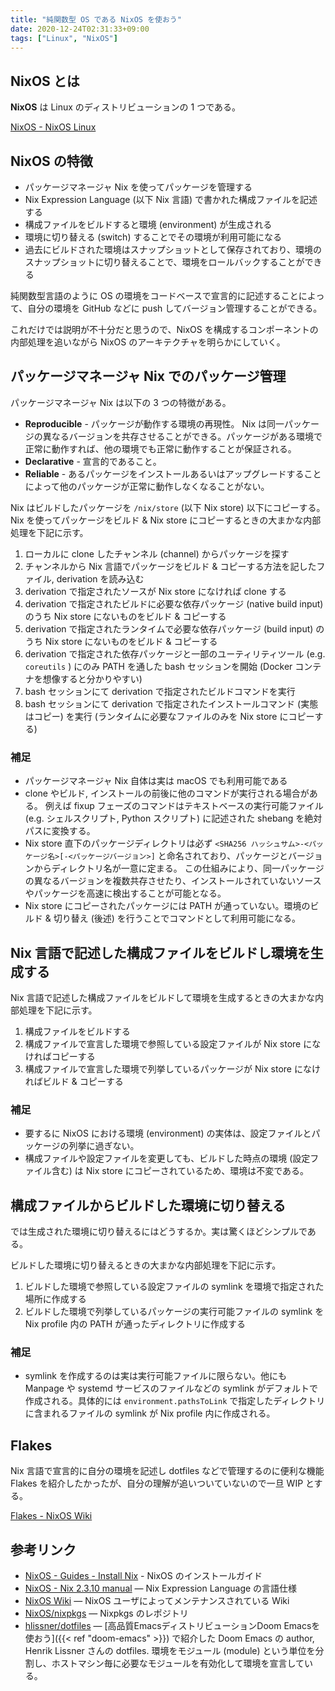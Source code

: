 ```yaml
---
title: "純関数型 OS である NixOS を使おう"
date: 2020-12-24T02:31:33+09:00
tags: ["Linux", "NixOS"]
---
```


## NixOS とは

**NixOS** は Linux のディストリビューションの 1 つである。

[NixOS - NixOS Linux](https://nixos.org)

## NixOS の特徴

- パッケージマネージャ Nix を使ってパッケージを管理する
- Nix Expression Language (以下 Nix 言語) で書かれた構成ファイルを記述する
- 構成ファイルをビルドすると環境 (environment) が生成される
- 環境に切り替える (switch) することでその環境が利用可能になる
- 過去にビルドされた環境はスナップショットとして保存されており、環境のスナップショットに切り替えることで、環境をロールバックすることができる

純関数型言語のように OS の環境をコードベースで宣言的に記述することによって、自分の環境を GitHub などに push してバージョン管理することができる。

これだけでは説明が不十分だと思うので、NixOS を構成するコンポーネントの内部処理を追いながら NixOS のアーキテクチャを明らかにしていく。

## パッケージマネージャ Nix でのパッケージ管理

パッケージマネージャ Nix は以下の 3 つの特徴がある。

- **Reproducible** - パッケージが動作する環境の再現性。 Nix は同一パッケージの異なるバージョンを共存させることができる。パッケージがある環境で正常に動作すれば、他の環境でも正常に動作することが保証される。
- **Declarative** - 宣言的であること。
- **Reliable** - あるパッケージをインストールあるいはアップグレードすることによって他のパッケージが正常に動作しなくなることがない。

Nix はビルドしたパッケージを `/nix/store` (以下 Nix store) 以下にコピーする。
Nix を使ってパッケージをビルド & Nix store にコピーするときの大まかな内部処理を下記に示す。

1. ローカルに clone したチャンネル (channel) からパッケージを探す
1. チャンネルから Nix 言語でパッケージをビルド & コピーする方法を記したファイル, derivation を読み込む
1. derivation で指定されたソースが Nix store になければ clone する
1. derivation で指定されたビルドに必要な依存パッケージ (native build input) のうち Nix store にないものをビルド & コピーする
1. derivation で指定されたランタイムで必要な依存パッケージ (build input) のうち Nix store にないものをビルド & コピーする
1. derivation で指定された依存パッケージと一部のユーティリティツール (e.g. `coreutils` ) にのみ PATH を通した bash セッションを開始 (Docker コンテナを想像すると分かりやすい)
1. bash セッションにて derivation で指定されたビルドコマンドを実行
1. bash セッションにて derivation で指定されたインストールコマンド (実態はコピー) を実行 (ランタイムに必要なファイルのみを Nix store にコピーする)

### 補足

- パッケージマネージャ Nix 自体は実は macOS でも利用可能である
- clone やビルド, インストールの前後に他のコマンドが実行される場合がある。
  例えば fixup フェーズのコマンドはテキストベースの実行可能ファイル (e.g. シェルスクリプト, Python スクリプト) に記述された shebang を絶対パスに変換する。
- Nix store 直下のパッケージディレクトリは必ず `<SHA256 ハッシュサム>-<パッケージ名>[-<パッケージバージョン>]` と命名されており、パッケージとバージョンからディレクトリ名が一意に定まる。
  この仕組みにより、同一パッケージの異なるバージョンを複数共存させたり、インストールされていないソースやパッケージを高速に検出することが可能となる。
- Nix store にコピーされたパッケージには PATH が通っていない。環境のビルド & 切り替え (後述) を行うことでコマンドとして利用可能になる。

## Nix 言語で記述した構成ファイルをビルドし環境を生成する

Nix 言語で記述した構成ファイルをビルドして環境を生成するときの大まかな内部処理を下記に示す。

1. 構成ファイルをビルドする
2. 構成ファイルで宣言した環境で参照している設定ファイルが Nix store になければコピーする
3. 構成ファイルで宣言した環境で列挙しているパッケージが Nix store になければビルド & コピーする

### 補足

- 要するに NixOS における環境 (environment) の実体は、設定ファイルとパッケージの列挙に過ぎない。
- 構成ファイルや設定ファイルを変更しても、ビルドした時点の環境 (設定ファイル含む) は Nix store にコピーされているため、環境は不変である。

## 構成ファイルからビルドした環境に切り替える

では生成された環境に切り替えるにはどうするか。実は驚くほどシンプルである。

ビルドした環境に切り替えるときの大まかな内部処理を下記に示す。

1. ビルドした環境で参照している設定ファイルの symlink を環境で指定された場所に作成する
2. ビルドした環境で列挙しているパッケージの実行可能ファイルの symlink を Nix profile 内の PATH が通ったディレクトリに作成する

### 補足

- symlink を作成するのは実は実行可能ファイルに限らない。他にも Manpage や systemd サービスのファイルなどの symlink がデフォルトで作成される。具体的には `environment.pathsToLink` で指定したディレクトリに含まれるファイルの symlink が Nix profile 内に作成される。

## Flakes

Nix 言語で宣言的に自分の環境を記述し dotfiles などで管理するのに便利な機能 Flakes を紹介したかったが、自分の理解が追いついていないので一旦 WIP とする。

[Flakes - NixOS Wiki](https://nixos.wiki/wiki/Flakes)

## 参考リンク

- [NixOS - Guides - Install Nix](https://nixos.org/guides/install-nix.html) - NixOS のインストールガイド
- [NixOS - Nix 2.3.10 manual](https://nixos.org/manual/nix/stable/#ch-expression-language) ― Nix Expression Language の言語仕様
- [NixOS Wiki](https://nixos.wiki) ― NixOS ユーザによってメンテナンスされている Wiki
- [NixOS/nixpkgs](https://github.com/NixOS/nixpkgs) ― Nixpkgs のレポジトリ
- [hlissner/dotfiles](https://github.com/hlissner/dotfiles) ― [高品質EmacsディストリビューションDoom Emacsを使おう]({{< ref "doom-emacs" >}}) で紹介した Doom Emacs の author, Henrik Lissner さんの dotfiles. 環境をモジュール (module) という単位を分割し、ホストマシン毎に必要なモジュールを有効化して環境を宣言している。
